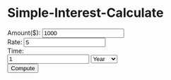 # Simple-Interest-Calculate

  <!DOCTYPE html>

<html lang="en">
  <head>
    <meta name="viewport" content="width=device-width, initial-scale=1.0" />
    <title>Simple Interest Calculator</title>
    <!-- Google Fonts -->
    <link
      href="https://fonts.googleapis.com/css2?family=Poppins:wght@400;500&display=swap"
      rel="stylesheet"
    />
    <!-- Stylesheet -->
    <link rel="stylesheet" href="style.css" />
  </head>
  <body>
    <div class="container">
      <div class="input-wrapper">
        <div class="wrapper">
          <label for="principal">Amount($):</label>
          <input type="number" id="principal" value="1000" />
        </div>
        <div class="wrapper">
          <label for="rate">Rate:</label>
          <input type="number" id="rate" value="5" />
        </div>
      </div>
      <label for="time">Time:</label>
      <div class="time-wrapper">
        <input type="number" id="time" value="1" />
        <select name="duration" id="duration">
          <option value="year">Year</option>
          <option value="month">Month</option>
        </select>
      </div>
      <button id="calculate-btn">Compute</button>
      <div id="result"></div>
    </div>
    <!-- Script -->
    <script src="script.js"></script>
  </body>
</html>

